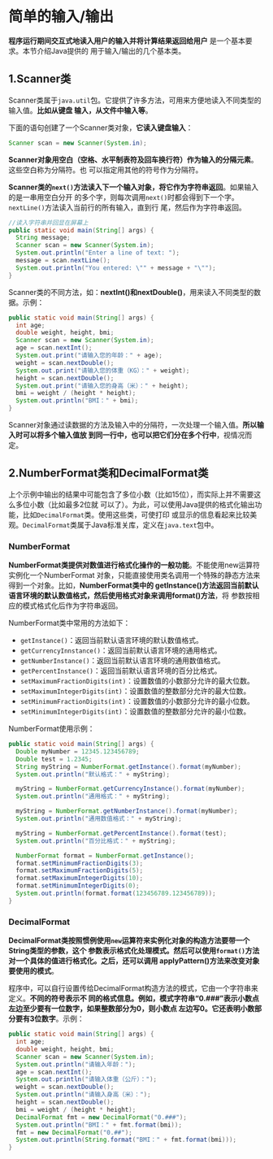 简单的输入/输出
================================================================================
**程序运行期间交互式地读入用户的输入并将计算结果返回给用户** 是一个基本要求。本节介绍Java提供的
用于输入/输出的几个基本类。

## 1.Scanner类
Scanner类属于`java.util`包。它提供了许多方法，可用来方便地读入不同类型的输入值。**比如从键盘
输入，从文件中输入等**。

下面的语句创建了一个Scanner类对象，**它读入键盘输入**：
```java
Scanner scan = new Scanner(System.in);
```
**Scanner对象用空白（空格、水平制表符及回车换行符）作为输入的分隔元素**。这些空白称为分隔符。也
可以指定用其他的符号作为分隔符。

**Scanner类的`next()`方法读入下一个输入对象，将它作为字符串返回**。如果输入的是一串用空白分开
的多个字，则每次调用`next()`时都会得到下一个字。`nextLine()`方法读入当前行的所有输入，直到行
尾，然后作为字符串返回。
```java
//读入字符串并回显在屏幕上
public static void main(String[] args) {
  String message;
  Scanner scan = new Scanner(System.in);
  System.out.println("Enter a line of text: ");
  message = scan.nextLine();
  System.out.println("You entered: \"" + message + "\"");
}
```
Scanner类的不同方法，如：**nextInt()和nextDouble()**，用来读入不同类型的数据。示例：
```java
public static void main(String[] args) {
  int age;
  double weight, height, bmi;
  Scanner scan = new Scanner(System.in);
  age = scan.nextInt();
  System.out.print("请输入您的年龄：" + age);
  weight = scan.nextDouble();
  System.out.print("请输入您的体重（KG）：" + weight);
  height = scan.nextDouble();
  System.out.print("请输入您的身高（米）：" + height);
  bmi = weight / (height * height);
  System.out.println("BMI：" + bmi);
}
```
Scanner对象通过读数据的方法及输入中的分隔符，一次处理一个输入值。**所以输入时可以将多个输入值放
到同一行中，也可以把它们分在多个行中**，视情况而定。

## 2.NumberFormat类和DecimalFormat类
上个示例中输出的结果中可能包含了多位小数（比如15位），而实际上并不需要这么多位小数（比如最多2位就
可以了）。为此，可以使用Java提供的格式化输出功能，比如`DecimalFormat`类。使用这些类，可使打印
或显示的信息看起来比较美观。`DecimalFormat`类属于Java标准关库，定义在`java.text`包中。

### NumberFormat
**NumberFormat类提供对数值进行格式化操作的一般功能**。不能使用new运算符实例化一个NumberFormat
对象，只能直接使用类名调用一个特殊的静态方法来得到一个对象。比如，**NumberFormat类中的
getInstance()方法返回当前默认语言环境的默认数值格式，然后使用格式对象来调用format()方法**，将
参数按相应的模式格式化后作为字符串返回。

NumberFormat类中常用的方法如下：
+ `getInstance()`：返回当前默认语言环境的默认数值格式。
+ `getCurrencyInnstance()`：返回当前默认语言环境的通用格式。
+ `getNumberInstance()`：返回当前默认语言环境的通用数值格式。
+ `getPercentInstance()`：返回当前默认语言环境的百分比格式。
+ `setMaximumFractionDigits(int)`：设置数值的小数部分允许的最大位数。
+ `setMaximumIntegerDigits(int)`：设置数值的整数部分允许的最大位数。
+ `setMinimumFractionDigits(int)`：设置数值的小数部分允许的最小位数。
+ `setMinimumIntegerDigits(int)`：设置数值的整数部分允许的最小位数。

NumberFormat使用示例：
```java
public static void main(String[] args) {
  Double myNumber = 12345.123456789;
  Double test = 1.2345;
  String myString = NumberFormat.getInstance().format(myNumber);
  System.out.println("默认格式：" + myString);

  myString = NumberFormat.getCurrencyInstance().format(myNumber);
  System.out.println("通用格式：" + myString);

  myString = NumberFormat.getNumberInstance().format(myNumber);
  System.out.println("通用数值格式：" + myString);

  myString = NumberFormat.getPercentInstance().format(test);
  System.out.println("百分比格式：" + myString);

  NumberFormat format = NumberFormat.getInstance();
  format.setMinimumFractionDigits(3);
  format.setMaximumFractionDigits(5);
  format.setMaximumIntegerDigits(10);
  format.setMinimumIntegerDigits(0);
  System.out.println(format.format(123456789.123456789));
}
```

### DecimalFormat
**DecimalFormat类按照惯例使用`new`运算符来实例化对象的构造方法要带一个String类型的参数，这个
参数表示格式化处理模式。然后可以使用`format()`方法对一个具体的值进行格式化。之后，还可以调用
applyPattern()方法来改变对象要使用的模式**。

程序中，可以自行设置传给DecimalFormat构造方法的模式，它由一个字符串来定义。**不同的符号表示不
同的格式信息。例如，模式字符串“0.###”表示小数点左边至少要有一位数字，如果整数部分为0，则小数点
左边写0。它还表明小数部分要有3位数字**。示例：
```java
public static void main(String[] args) {
  int age;
  double weight, height, bmi;
  Scanner scan = new Scanner(System.in);
  System.out.println("请输入年龄：");
  age = scan.nextInt();
  System.out.println("请输入体重（公斤）：");
  weight = scan.nextDouble();
  System.out.println("请输入身高（米）：");
  height = scan.nextDouble();
  bmi = weight / (height * height);
  DecimalFormat fmt = new DecimalFormat("0.###");
  System.out.println("BMI：" + fmt.format(bmi));
  fmt = new DecimalFormat("0.##");
  System.out.println(String.format("BMI：" + fmt.format(bmi)));
}
```
